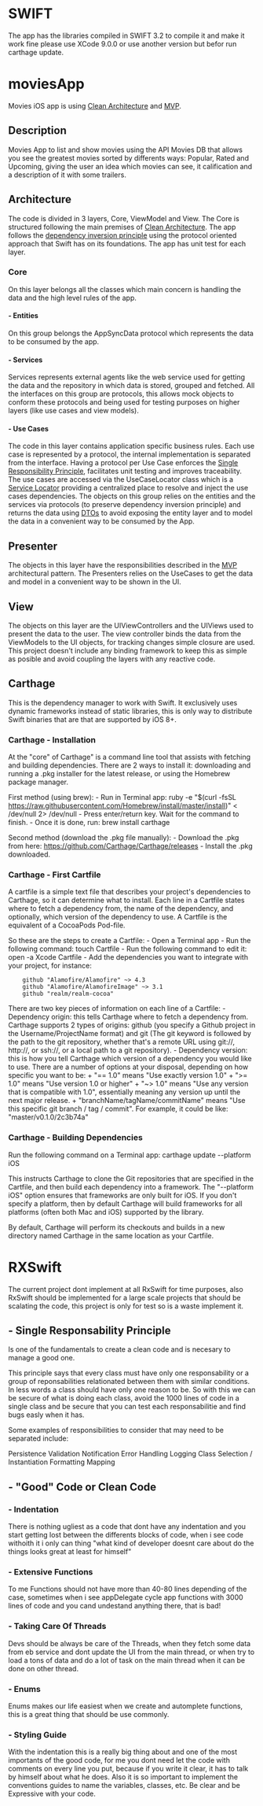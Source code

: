 # SWIFT
The app has the libraries compiled in SWIFT 3.2 to compile it and make it work fine please use XCode 9.0.0 or use another version but befor run carthage update.

# moviesApp
Movies  iOS app is using [Clean Architecture](https://8thlight.com/blog/uncle-bob/2012/08/13/the-clean-architecture.html) and [MVP](https://en.wikipedia.org/wiki/Model%E2%80%93view%E2%80%93presenter).

## Description
Movies App to list and show movies using the API Movies DB that allows you see the greatest movies sorted by differents ways: Popular, Rated and Upcoming, giving the user an idea which movies can see, it calification and a description of it with some trailers.

## Architecture
The code is divided in 3 layers, Core, ViewModel and View. The Core is structured following the main premises of [Clean Architecture](https://github.com/mp911de/CleanArchitecture "Clean Architecture"). The app follows the [dependency inversion principle](https://en.wikipedia.org/wiki/Dependency_inversion_principle) using the protocol oriented approach that Swift has on its foundations. The app has unit test for each layer.

### Core
On this layer belongs all the classes which main concern is handling the data and the high level rules of the app.

#### - Entities
On this group belongs the AppSyncData protocol which represents the data to be consumed by the app. 

#### - Services
Services represents external agents like the web service used for getting the data and the repository in which data is stored, grouped and fetched. All the interfaces on this group are protocols, this allows mock objects to conform these protocols and being used for testing purposes on higher layers (like use cases and view models).

#### - Use Cases
The code in this layer contains application specific business rules. Each use case is represented by a protocol, the internal implementation is separated from the interface. Having a protocol per Use Case enforces the [Single Responsibility Principle](https://en.wikipedia.org/wiki/Single_responsibility_principle), facilitates unit testing and improves traceability. The use cases are accessed via the UseCaseLocator class which is a [Service Locator](https://en.wikipedia.org/wiki/Service_locator_pattern) providing a centralized place to resolve and inject the use cases dependencies. The objects on this group relies on the entities and the services via protocols (to preserve dependency inversion principle) and returns the data using [DTOs](https://en.wikipedia.org/wiki/Data_transfer_object) to avoid exposing the entity layer and to model the data in a convenient way to be consumed by the App.

## Presenter
The objects in this layer have the responsibilities described in the [MVP](https://en.wikipedia.org/wiki/Model%E2%80%93view%E2%80%93presenter) architectural pattern. The Presenters relies on the UseCases to get the data and model in a convenient way to be shown in the UI.

## View

The objects on this layer are the UIViewControllers and the UIViews used to present the data to the user. The view controller binds the data from the ViewModels to the UI objects, for tracking changes simple closure are used. This project doesn't include any binding framework to keep this as simple as posible and avoid coupling the layers with any reactive code.


## Carthage
This is the dependency manager to work with Swift. It exclusively uses dynamic frameworks instead of static libraries, this is only way to distribute Swift binaries that are that are supported by iOS 8+.

### Carthage - Installation
At the "core" of Carthage" is a command line tool that assists with fetching and building dependencies.
There are 2 ways to install it: downloading and running a .pkg installer for the latest release, or using the Homebrew package manager.

First method (using brew):
    - Run in Terminal app: ruby -e "$(curl -fsSL https://raw.githubusercontent.com/Homebrew/install/master/install)" < /dev/null 2> /dev/null
    - Press enter/return key. Wait for the command to finish.
    - Once it is done, run: brew install carthage

Second method (download the .pkg file manually):
    - Download the .pkg from here: https://github.com/Carthage/Carthage/releases
    - Install the .pkg downloaded.

### Carthage - First Cartfile
A cartfile is a simple text file that describes your project's dependencies to Carthage, so it can determine what to install. Each line in a Cartfile states where to fetch a dependency from, the name of the dependency, and optionally, which version of the dependency to use. A Cartfile is the equivalent of a CocoaPods Pod-file.

So these are the steps to create a Cartfile:
    - Open a Terminal app
    - Run the following command: touch Cartfile
    - Run the following command to edit it: open -a Xcode Cartfile
    - Add the dependencies you want to integrate with your project, for instance:
    
        github "Alamofire/Alamofire" ~> 4.3
        github "Alamofire/AlamofireImage" ~> 3.1
        github "realm/realm-cocoa"

There are two key pieces of information on each line of a Cartfile:
    - Dependency origin: this tells Carthage where to fetch a dependency from. Carthage supports 2 types of origins: github (you specify a Github project in the Username/ProjectName format) and git (The git keyword is followed by the path to the git repository, whether that's a remote URL using git://, http://, or ssh://, or a local path to a git repository).
    - Dependency version: this is how you tell Carthage which version of a dependency you would like to use. There are a number of options at your disposal, depending on how specific you want to be:
        + "== 1.0" means "Use exactly version 1.0"
        + ">= 1.0" means "Use version 1.0 or higher"
        + "~> 1.0" means "Use any version that is compatible with 1.0", essentially meaning any version up until the next major release.
        + "branchName/tagName/commitName" means "Use this specific git branch / tag / commit". For example, it could be like: "master/v0.1.0/2c3b74a"

### Carthage - Building Dependencies
Run the following command on a Terminal app: carthage update --platform iOS

This instructs Carthage to clone the Git repositories that are specified in the Cartfile, and then build each dependency into a framework.
The "--platform iOS" option ensures that frameworks are only built for iOS. If you don't specify a platform, then by default Carthage will build frameworks for all platforms (often both Mac and iOS) supported by the library.

By default, Carthage will perform its checkouts and builds in a new directory named Carthage in the same location as your Cartfile.

# RXSwift
The current project dont implement at all RxSwift for time purposes, also RxSwift should be implemented for a large scale projects that should be scalating the code, this project is only for test so is a waste implement it.

## - Single Responsability Principle
Is one of the fundamentals to create a clean code and is necesary to manage a good one. 

This principle says that every class must have only one responsability or a group of reponsabilities relationated between them with similar conditions. In less words a class should have only one reason to be. So with this we can be secure of what is doing each class, avoid the 1000 lines of code in a single class and be secure that you can test each responsabilitie and find bugs easly when it has.

Some examples of responsibilities to consider that may need to be separated include:

Persistence
Validation
Notification
Error Handling
Logging
Class Selection / Instantiation
Formatting
Mapping

## - "Good" Code or Clean Code

### - Indentation
There is nothing ugliest as a code that dont have any indentation and you start getting lost between the differents blocks of code, when i see code withoith it i only can thing "what kind of developer doesnt care about do the things looks great at least for himself"

### - Extensive Functions
To me Functions should not have more than 40-80 lines depending of the case, sometimes when i see appDelegate cycle app functions with 3000 lines of code and you cand undestand anything there, that is bad!

### - Taking Care Of Threads
Devs should be always be care of the Threads, when they fetch some data from eb service and dont update the UI from the main thread, or when try to load a tons of data and do a lot of task on the main thread when it can be done on other thread.

### -  Enums
Enums makes our life easiest when we create and automplete functions, this is a great thing that should be use commonly.

### - Styling Guide
With the indentation this is a really big thing about and one of the most importants of the good code, for me you dont need let the code with comments on every line you put, because if you write it clear, it has to talk by himself about what he does. Also it is so important to implement the conventions guides to name the variables, classes, etc. Be clear and be Expressive with your code.
